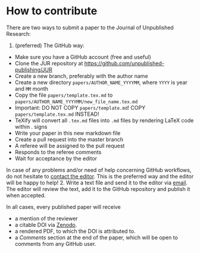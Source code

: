 # How to contribute

There are two ways to submit a paper to the Journal of Unpublished Research:
1. (preferred) The GitHub way:
 - Make sure you have a GitHub account (free and useful)
 - Clone the JUR repository at https://github.com/unpublished-publishing/JUR
 - Create a new branch, preferably with the author name
 - Create a new directory `papers/AUTHOR_NAME_YYYYMM`, where `YYYY` is year and `MM` month
 - Copy the file `papers/template.tex.md` to `papers/AUTHOR_NAME_YYYYMM/new_file_name.tex.md`
 - Important: DO NOT COPY `papers/template.md`! COPY `papers/template.tex.md` INSTEAD!
 - TeXify will convert all `.tex.md` files into `.md` files by rendering LaTeX code within $.$ signs
 - Write your paper in this new markdown file
 - Create a pull request into the master branch
 - A referee will be assigned to the pull request
 - Responds to the referee comments
 - Wait for acceptance by the editor

In case of any problems and/or need of help concerning GitHub workflows, do not hesitate to
[contact the editor](mailto:unpublished.publishing@gmail.com). This is the preferred way and
the editor will be happy to help!
2. Write a text file and send it to the editor via [email](mailto:unpublished.publishing@gmail.com). The editor will review the text, add it to the GitHub repository and publish it when accepted.

In all cases, every published paper will receive
- a mention of the reviewer
- a citable DOI via [Zenodo](www.zenodo.org).
- a rendered PDF, to which the DOI is attributed to.
- a _Comments_ section at the end of the paper, which will be open to comments from any GitHub user.
